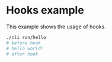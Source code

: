 # Hooks example

This example shows the usage of hooks.

```sh
./cli run/hello
# before hook
# hello world!
# after hook
```
